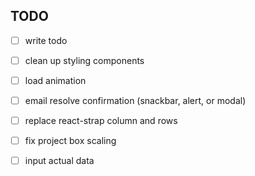 ## TODO
- [ ] write todo
- [ ] clean up styling components
- [ ] load animation
- [ ] email resolve confirmation (snackbar, alert, or modal)
- [ ] replace react-strap column and rows
- [ ] fix project box scaling
- [ ] input actual data
 